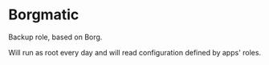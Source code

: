 # Borgmatic

Backup role, based on Borg.

Will run as root every day and will read configuration defined by apps' roles.

